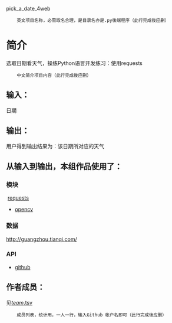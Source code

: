pick_a_date_4web


		英文项目名称，必需取名合理，是目录名亦是.py後端程序（此行完成後应删）
# 简介 
选取日期看天气，操练Python语言开发练习：使用requests


		中文简介项目内容（此行完成後应删）

## 输入：
日期
## 输出：
用户得到输出结果为：该日期所对应的天气
## 从输入到输出，本组作品使用了：
### 模块
 [requests](http://guangzhou.tianqi.com/)
* [opencv](http://opencv.org/)
### 数据
http://guangzhou.tianqi.com/
### API
* [github](https://api.github.com/)

## 作者成员：
见[_team_.tsv](_team_/_team_.tsv)


		成员列表，统计用，一人一行，输入Github 帐户名即可（此行完成後应删）
